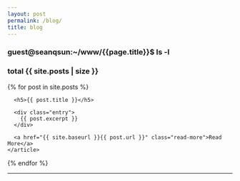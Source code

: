 ```yaml
---
layout: post
permalink: /blog/
title: blog
---
```


### guest@seanqsun:~/www/{{page.title}}$ ls -l 

### total {{ site.posts | size }}
<div class="posts">
  {% for post in site.posts %}
    <article class="post">

      <h5>{{ post.title }}</h5>

      <div class="entry">
        {{ post.excerpt }}
      </div>

      <a href="{{ site.baseurl }}{{ post.url }}" class="read-more">Read More</a>
    </article>
  {% endfor %}
</div>

<hr>

